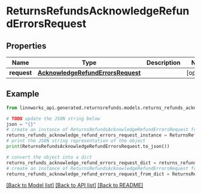 # ReturnsRefundsAcknowledgeRefundErrorsRequest


## Properties

Name | Type | Description | Notes
------------ | ------------- | ------------- | -------------
**request** | [**AcknowledgeRefundErrorsRequest**](AcknowledgeRefundErrorsRequest.md) |  | [optional] 

## Example

```python
from linnworks_api.generated.returnsrefunds.models.returns_refunds_acknowledge_refund_errors_request import ReturnsRefundsAcknowledgeRefundErrorsRequest

# TODO update the JSON string below
json = "{}"
# create an instance of ReturnsRefundsAcknowledgeRefundErrorsRequest from a JSON string
returns_refunds_acknowledge_refund_errors_request_instance = ReturnsRefundsAcknowledgeRefundErrorsRequest.from_json(json)
# print the JSON string representation of the object
print(ReturnsRefundsAcknowledgeRefundErrorsRequest.to_json())

# convert the object into a dict
returns_refunds_acknowledge_refund_errors_request_dict = returns_refunds_acknowledge_refund_errors_request_instance.to_dict()
# create an instance of ReturnsRefundsAcknowledgeRefundErrorsRequest from a dict
returns_refunds_acknowledge_refund_errors_request_from_dict = ReturnsRefundsAcknowledgeRefundErrorsRequest.from_dict(returns_refunds_acknowledge_refund_errors_request_dict)
```
[[Back to Model list]](../README.md#documentation-for-models) [[Back to API list]](../README.md#documentation-for-api-endpoints) [[Back to README]](../README.md)



